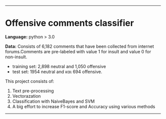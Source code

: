 
---

# Offensive comments classifier

__Language:__ python > 3.0

__Data:__ Consists of 6,182 comments that have been collected from internet forums.Comments are pre-labeled with value 1 for insult and value 0 for non-insult.
 - training set: 2,898 neutral and 1,050 offensive
 - test set: 1954 neutral and και 694 offensive.

This project consists of:

1. Text pre-processing
2. Vectorazation
3. Classification with NaiveBayes and SVM
4. A big effort to increase F1-score and Accuracy using various methods

---
